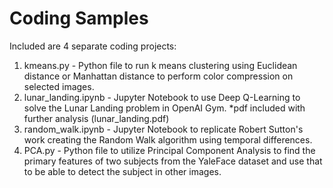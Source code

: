 # Coding Samples

Included are 4 separate coding projects:
1) kmeans.py - Python file to run k means clustering using Euclidean distance or Manhattan distance to perform color compression on selected images.
2) lunar_landing.ipynb - Jupyter Notebook to use Deep Q-Learning to solve the Lunar Landing problem in OpenAI Gym.
  *pdf included with further analysis (lunar_landing.pdf)
3) random_walk.ipynb - Jupyter Notebook to replicate Robert Sutton's work creating the Random Walk algorithm using temporal differences.
4) PCA.py -  Python file to utilize Principal Component Analysis to find the primary features of two subjects from the YaleFace dataset and use that to be able to detect the subject in other images.
